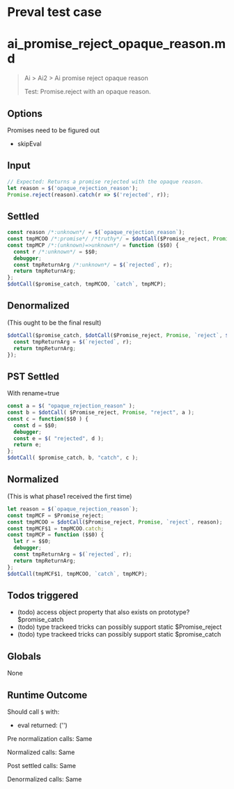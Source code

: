 # Preval test case

# ai_promise_reject_opaque_reason.md

> Ai > Ai2 > Ai promise reject opaque reason
>
> Test: Promise.reject with an opaque reason.

## Options

Promises need to be figured out
- skipEval

## Input

`````js filename=intro
// Expected: Returns a promise rejected with the opaque reason.
let reason = $('opaque_rejection_reason');
Promise.reject(reason).catch(r => $('rejected', r));
`````


## Settled


`````js filename=intro
const reason /*:unknown*/ = $(`opaque_rejection_reason`);
const tmpMCOO /*:promise*/ /*truthy*/ = $dotCall($Promise_reject, Promise, `reject`, reason);
const tmpMCP /*:(unknown)=>unknown*/ = function ($$0) {
  const r /*:unknown*/ = $$0;
  debugger;
  const tmpReturnArg /*:unknown*/ = $(`rejected`, r);
  return tmpReturnArg;
};
$dotCall($promise_catch, tmpMCOO, `catch`, tmpMCP);
`````


## Denormalized
(This ought to be the final result)

`````js filename=intro
$dotCall($promise_catch, $dotCall($Promise_reject, Promise, `reject`, $(`opaque_rejection_reason`)), `catch`, function (r) {
  const tmpReturnArg = $(`rejected`, r);
  return tmpReturnArg;
});
`````


## PST Settled
With rename=true

`````js filename=intro
const a = $( "opaque_rejection_reason" );
const b = $dotCall( $Promise_reject, Promise, "reject", a );
const c = function($$0 ) {
  const d = $$0;
  debugger;
  const e = $( "rejected", d );
  return e;
};
$dotCall( $promise_catch, b, "catch", c );
`````


## Normalized
(This is what phase1 received the first time)

`````js filename=intro
let reason = $(`opaque_rejection_reason`);
const tmpMCF = $Promise_reject;
const tmpMCOO = $dotCall($Promise_reject, Promise, `reject`, reason);
const tmpMCF$1 = tmpMCOO.catch;
const tmpMCP = function ($$0) {
  let r = $$0;
  debugger;
  const tmpReturnArg = $(`rejected`, r);
  return tmpReturnArg;
};
$dotCall(tmpMCF$1, tmpMCOO, `catch`, tmpMCP);
`````


## Todos triggered


- (todo) access object property that also exists on prototype? $promise_catch
- (todo) type trackeed tricks can possibly support static $Promise_reject
- (todo) type trackeed tricks can possibly support static $promise_catch


## Globals


None


## Runtime Outcome


Should call `$` with:
 - eval returned: ('<skipped by option>')

Pre normalization calls: Same

Normalized calls: Same

Post settled calls: Same

Denormalized calls: Same
